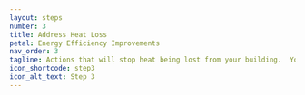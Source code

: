 ```yaml
---
layout: steps
number: 3
title: Address Heat Loss
petal: Energy Efficiency Improvements
nav_order: 3
tagline: Actions that will stop heat being lost from your building.  You need to take these if you're trying to heat the air but they're much less important if you're only heating the people.
icon_shortcode: step3
icon_alt_text: Step 3
---
```



